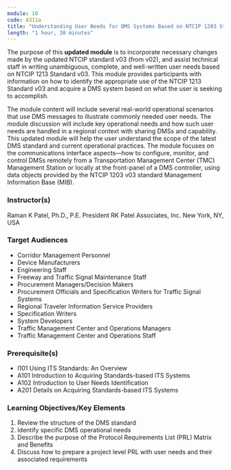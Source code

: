 ```yaml
---
module: 10
code: A311a
title: "Understanding User Needs for DMS Systems Based on NTCIP 1203 Standard v03"
length: "1 hour, 30 minutes"
---
```

The purpose of this **updated module** is to incorporate necessary changes made by the updated NTCIP standard v03 (from v02), and assist technical staff in writing unambiguous, complete, and well-written user needs based on NTCIP 1213 Standard v03. This module provides participants with information on how to identify the appropriate use of the NTCIP 1213 Standard v03 and acquire a DMS system based on what the user is seeking to accomplish.

The module content will include several real-world operational scenarios that use DMS messages to illustrate commonly needed user needs. The module discussion will include key operational needs and how such user needs are handled in a regional context with sharing DMSs and capability. This updated module will help the user understand the scope of the latest DMS standard and current operational practices. The module focuses on the communications interface aspects—how to configure, monitor, and control DMSs remotely from a Transportation Management Center (TMC) Management Station or locally at the front-panel of a DMS controller, using data objects provided by the NTCIP 1203 v03 standard Management Information Base (MIB).

### Instructor(s)
Raman K Patel, Ph.D., P.E.
President
RK Patel Associates, Inc.
New York, NY, USA

### Target Audiences
* Corridor Management Personnel
* Device Manufacturers
* Engineering Staff
* Freeway and Traffic Signal Maintenance Staff
* Procurement Managers/Decision Makers
* Procurement Officials and Specification Writers for Traffic Signal Systems
* Regional Traveler Information Service Providers
* Specification Writers
* System Developers
* Traffic Management Center and Operations Managers
* Traffic Management Center and Operations Staff

### Prerequisite(s)
* I101 Using ITS Standards: An Overview
* A101 Introduction to Acquiring Standards-based ITS Systems
* A102 Introduction to User Needs Identification
* A201 Details on Acquiring Standards-based ITS Systems

### Learning Objectives/Key Elements
1. Review the structure of the DMS standard
2. Identify specific DMS operational needs
3. Describe the purpose of the Protocol Requirements List (PRL) Matrix and Benefits
4. Discuss how to prepare a project level PRL with user needs and their associated requirements
